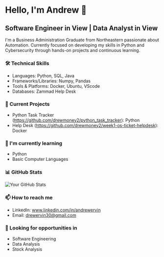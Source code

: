 # Hello, I'm Andrew 👋

## Software Engineer in View | Data Analyst in View

I'm a Business Administration Graduate from Northeastern  passionate about Automation. Currently focused on developing my skills in Python and Cybersecurity through hands-on projects and continuous learning.

### 🛠️ Technical Skills
- Languages: Python, SQL, Java
- Frameworks/Libraries: Numpy, Pandas
- Tools & Platforms: Docker, Ubuntu, VScode
- Databases: Zammad Help Desk

### 🔭 Current Projects
- Python Task Tracker (https://github.com/drewmoney2/python_task_tracker): Python
- Help Desk (https://github.com/drewmoney2/week1-os-ticket-helpdesk): Docker 

### 🌱 I'm currently learning
- Python
- Basic Computer Languages
  
### 📊 GitHub Stats
![Your GitHub Stats](<https://github-readme-stats.vercel.app/api?username=drewervin&show_icons=true&theme=radical>)

### 📫 How to reach me
- LinkedIn: www.linkedin.com/in/andrewervin
- Email: drewervin30@gmail.com

### 💼 Looking for opportunities in
- Software Engineering
- Data Analysis
- Stock Analysis
